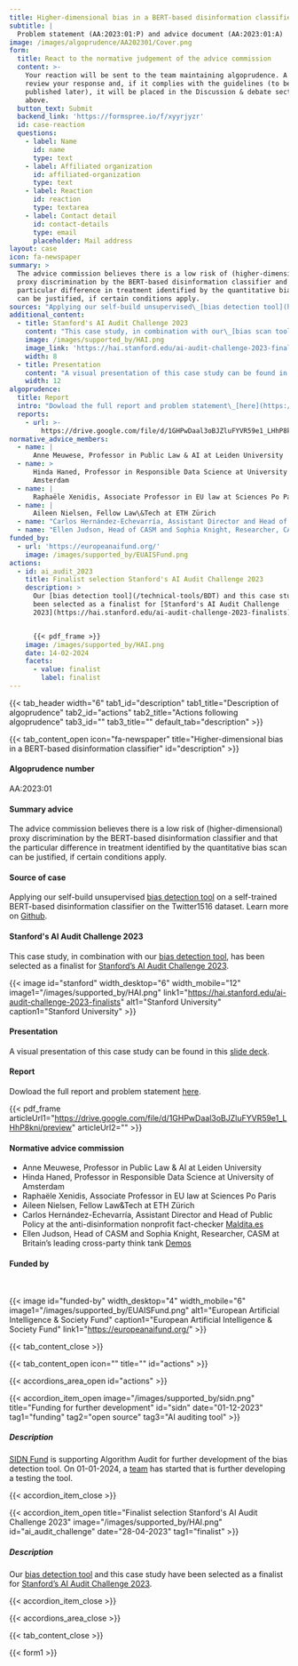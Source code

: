 ```yaml
---
title: Higher-dimensional bias in a BERT-based disinformation classifier
subtitle: |
  Problem statement (AA:2023:01:P) and advice document (AA:2023:01:A)
image: /images/algoprudence/AA202301/Cover.png
form:
  title: React to the normative judgement of the advice commission
  content: >-
    Your reaction will be sent to the team maintaining algoprudence. A team will
    review your response and, if it complies with the guidelines (to be
    published later), it will be placed in the Discussion & debate section
    above.
  button_text: Submit
  backend_link: 'https://formspree.io/f/xyyrjyzr'
  id: case-reaction
  questions:
    - label: Name
      id: name
      type: text
    - label: Affiliated organization
      id: affiliated-organization
      type: text
    - label: Reaction
      id: reaction
      type: textarea
    - label: Contact detail
      id: contact-details
      type: email
      placeholder: Mail address
layout: case
icon: fa-newspaper
summary: >
  The advice commission believes there is a low risk of (higher-dimensional)
  proxy discrimination by the BERT-based disinformation classifier and that the
  particular difference in treatment identified by the quantitative bias scan
  can be justified, if certain conditions apply.
sources: "Applying our self-build unsupervised\_[bias detection tool](https://algorithmaudit.eu/bias_scan)\_on a self-trained BERT-based disinformation classifier on the Twitter1516 dataset. Learn more on\_[Github](https://github.com/NGO-Algorithm-Audit/Bias_scan).\n"
additional_content:
  - title: Stanford's AI Audit Challenge 2023
    content: "This case study, in combination with our\_[bias scan tool](https://algorithmaudit.eu/bias_scan), has been selected as a finalist for\_[Stanford's AI Audit Challenge 2023](https://hai.stanford.edu/ai-audit-challenge-2023-finalists).\n"
    image: /images/supported_by/HAI.png
    image_link: 'https://hai.stanford.edu/ai-audit-challenge-2023-finalists'
    width: 8
  - title: Presentation
    content: "A visual presentation of this case study can be found in this\_[slide deck](https://github.com/NGO-Algorithm-Audit/Bias_scan/blob/master/Main_presentation_joint_fairness_assessment_method.pdf).\n"
    width: 12
algoprudence:
  title: Report
  intro: "Dowload the full report and problem statement\_[here](https://drive.google.com/file/d/1GHPwDaal3oBJZluFYVR59e1_LHhP8kni/view?usp=sharing).\n"
  reports:
    - url: >-
        https://drive.google.com/file/d/1GHPwDaal3oBJZluFYVR59e1_LHhP8kni/preview
normative_advice_members:
  - name: |
      Anne Meuwese, Professor in Public Law & AI at Leiden University
  - name: >
      Hinda Haned, Professor in Responsible Data Science at University of
      Amsterdam
  - name: |
      Raphaële Xenidis, Associate Professor in EU law at Sciences Po Paris
  - name: |
      Aileen Nielsen, Fellow Law\&Tech at ETH Zürich
  - name: "Carlos Hernández-Echevarría, Assistant Director and Head of Public Policy at the anti-disinformation nonprofit fact-checker\_[Maldita.es](https://maldita.es/maldita-es-journalism-to-not-be-fooled/)\n"
  - name: "Ellen Judson, Head of CASM and Sophia Knight, Researcher, CASM at Britain’s leading cross-party think tank\_[Demos](https://demos.co.uk/)\n"
funded_by:
  - url: 'https://europeanaifund.org/'
    image: /images/supported_by/EUAISFund.png
actions:
  - id: ai_audit_2023
    title: Finalist selection Stanford's AI Audit Challenge 2023
    description: >
      Our [bias detection tool](/technical-tools/BDT) and this case study have
      been selected as a finalist for [Stanford's AI Audit Challenge
      2023](https://hai.stanford.edu/ai-audit-challenge-2023-finalists).


      {{< pdf_frame >}}
    image: /images/supported_by/HAI.png
    date: 14-02-2024
    facets:
      - value: finalist
        label: finalist
---
```


{{< tab_header width="6" tab1_id="description" tab1_title="Description of algoprudence" tab2_id="actions" tab2_title="Actions following algoprudence" tab3_id="" tab3_title="" default_tab="description" >}}

{{< tab_content_open icon="fa-newspaper" title="Higher-dimensional bias in a BERT-based disinformation classifier" id="description" >}}

#### Algoprudence number

AA:2023:01

#### Summary advice

The advice commission believes there is a low risk of (higher-dimensional) proxy discrimination by the BERT-based disinformation classifier and that the particular difference in treatment identified by the quantitative bias scan can be justified, if certain conditions apply.

#### Source of case

Applying our self-build unsupervised [bias detection tool](/technical-tools/bdt/) on a self-trained BERT-based disinformation classifier on the Twitter1516 dataset. Learn more on [Github](https://github.com/NGO-Algorithm-Audit/Bias-detection-tool).

#### Stanford's AI Audit Challenge 2023

This case study, in combination with our [bias detection tool](/technical-tools/bdt/), has been selected as a finalist for [Stanford’s AI Audit Challenge 2023](https://hai.stanford.edu/ai-audit-challenge-2023-finalists).

{{< image id="stanford" width_desktop="6" width_mobile="12" image1="/images/supported_by/HAI.png" link1="https://hai.stanford.edu/ai-audit-challenge-2023-finalists" alt1="Stanford University" caption1="Stanford University" >}}

#### Presentation

A visual presentation of this case study can be found in this [slide deck](https://github.com/NGO-Algorithm-Audit/Bias_scan/blob/master/Main_presentation_joint_fairness_assessment_method.pdf).

#### Report

Dowload the full report and problem statement [here](https://drive.google.com/file/d/1GHPwDaal3oBJZluFYVR59e1_LHhP8kni/view?usp=sharing).

{{< pdf_frame articleUrl1="https://drive.google.com/file/d/1GHPwDaal3oBJZluFYVR59e1_LHhP8kni/preview" articleUrl2="" >}}

#### Normative advice commission

* Anne Meuwese, Professor in Public Law & AI at Leiden University
* Hinda Haned, Professor in Responsible Data Science at University of Amsterdam
* Raphaële Xenidis, Associate Professor in EU law at Sciences Po Paris
* Aileen Nielsen, Fellow Law\&Tech at ETH Zürich
* Carlos Hernández-Echevarría, Assistant Director and Head of Public Policy at the anti-disinformation nonprofit fact-checker [Maldita.es](https://maldita.es/maldita-es-journalism-to-not-be-fooled/)
* Ellen Judson, Head of CASM and Sophia Knight, Researcher, CASM at Britain’s leading cross-party think tank [Demos](https://demos.co.uk/)

#### Funded by

<br>

{{< image id="funded-by" width_desktop="4" width_mobile="6" image1="/images/supported_by/EUAISFund.png" alt1="European Artificial Intelligence & Society Fund" caption1="European Artificial Intelligence & Society Fund" link1="https://europeanaifund.org/" >}}

{{< tab_content_close >}}

{{< tab_content_open icon="" title="" id="actions" >}}

{{< accordions_area_open id="actions" >}}

{{< accordion_item_open image="/images/supported_by/sidn.png" title="Funding for further development" id="sidn" date="01-12-2023" tag1="funding" tag2="open source" tag3="AI auditing tool" >}}

##### Description

[SIDN Fund](https://www.sidnfonds.nl/projecten/open-source-ai-auditing) is supporting Algorithm Audit for further development of the bias detection tool. On 01-01-2024, a [team](/nl/about/teams/#bdt) has started that is further developing a testing the tool.

{{< accordion_item_close >}}

{{< accordion_item_open title="Finalist selection Stanford's AI Audit Challenge 2023" image="/images/supported_by/HAI.png" id="ai_audit_challenge" date="28-04-2023" tag1="finalist" >}}

##### Description

Our [bias detection tool](https://algorithmaudit.eu/technical-tools/BDT) and this case study have been selected as a finalist for [Stanford’s AI Audit Challenge 2023](https://hai.stanford.edu/ai-audit-challenge-2023-finalists).

{{< accordion_item_close >}}

{{< accordions_area_close >}}

{{< tab_content_close >}}

{{< form1 >}}
